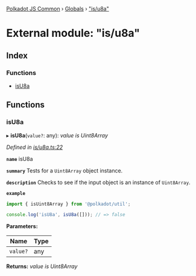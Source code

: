[Polkadot JS Common](../README.md) › [Globals](../globals.md) › ["is/u8a"](_is_u8a_.md)

# External module: "is/u8a"

## Index

### Functions

* [isU8a](_is_u8a_.md#isu8a)

## Functions

###  isU8a

▸ **isU8a**(`value?`: any): *value is Uint8Array*

*Defined in [is/u8a.ts:22](https://github.com/polkadot-js/common/blob/a69dc01c/packages/util/src/is/u8a.ts#L22)*

**`name`** isU8a

**`summary`** Tests for a `Uint8Array` object instance.

**`description`** 
Checks to see if the input object is an instance of `Uint8Array`.

**`example`** 
<BR>

```javascript
import { isUint8Array } from '@polkadot/util';

console.log('isU8a', isU8a([])); // => false
```

**Parameters:**

Name | Type |
------ | ------ |
`value?` | any |

**Returns:** *value is Uint8Array*
